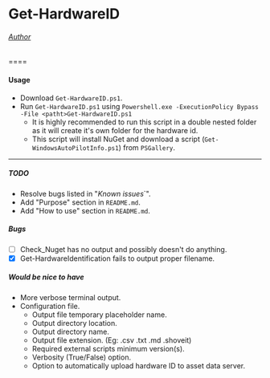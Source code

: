 # Get-HardwareID
###### [Author](https://github.com/Vlad-Hash25)
====
#### Usage
* Download `Get-HardwareID.ps1`.
* Run `Get-HardwareID.ps1` using `Powershell.exe -ExecutionPolicy Bypass -File <patht>Get-HardwareID.ps1`
  * It is highly recommended to run this script in a double nested folder as it will create it's own folder for the hardware id. 
  * This script will install NuGet and download a script (`Get-WindowsAutoPilotInfo.ps1`) from `PSGallery`.

----

##### TODO
* Resolve bugs listed in "_Known issues_`".
* Add "Purpose" section in `README.md`.
* Add "How to use" section in `README.md`.

##### Bugs
- [ ] Check_Nuget has no output and possibly doesn't do anything.
- [x] Get-HardwareIdentification fails to output proper filename. 

##### Would be nice to have
* More verbose terminal output.
* Configuration file.
  * Output file temporary placeholder name.
  * Output directory location. 
  * Output directory name.
  * Output file extension. (Eg: .csv .txt .md .shoveit)
  * Required external scripts minimum version(s). 
  * Verbosity (True/False) option.
  * Option to automatically upload hardware ID to asset data server.
